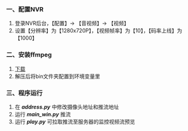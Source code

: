 ### 一、配置NVR  
1. 登录NVR后台，【配置】-> 【音视频】-> 【视频】
2. 设置【分辨率】为【1280x720P】，【视频帧率】为【10】，【码率上线】为【1000】

### 二、安装ffmpeg  

1. [下载](http://www.ffmpeg.org/download.html#build-windows)
2. 解压后将bin文件夹配置到环境变量里

### 三、程序运行
1. 在 ***address.py*** 中修改摄像头地址和推流地址
2. 运行 ***main_win.py*** 推流
3. 运行 ***play.py*** 可拉取推流至服务器的监控视频流预览

